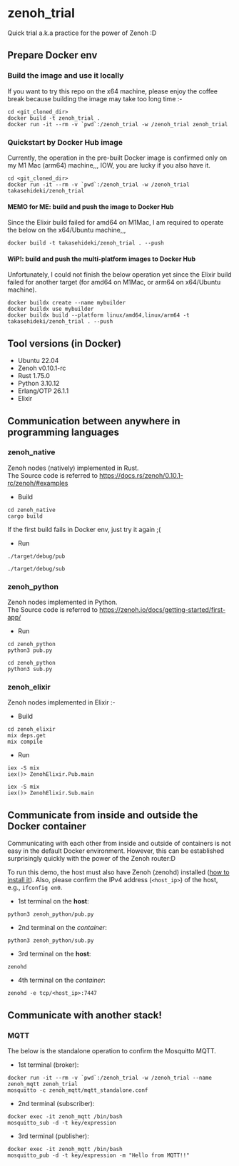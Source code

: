 # zenoh_trial

Quick trial a.k.a practice for the power of Zenoh :D

## Prepare Docker env

### Build the image and use it locally

If you want to try this repo on the x64 machine, please enjoy the coffee break because building the image may take too long time :-

```
cd <git_cloned_dir>
docker build -t zenoh_trial .
docker run -it --rm -v `pwd`:/zenoh_trial -w /zenoh_trial zenoh_trial
```

### Quickstart by Docker Hub image

Currently, the operation in the pre-built Docker image is confirmed only on my M1 Mac (arm64) machine,,,
IOW, you are lucky if you also have it.

```
cd <git_cloned_dir>
docker run -it --rm -v `pwd`:/zenoh_trial -w /zenoh_trial takasehideki/zenoh_trial
```

#### MEMO for ME: build and push the image to Docker Hub

Since the Elixir build failed for amd64 on M1Mac, I am required to operate the below on the x64/Ubuntu machine,,,

```
docker build -t takasehideki/zenoh_trial . --push
```

#### WiP!: build and push the multi-platform images to Docker Hub

Unfortunately, I could not finish the below operation yet since the Elixir build failed for another target (for amd64 on M1Mac, or arm64 on x64/Ubuntu machine).

```
docker buildx create --name mybuilder
docker buildx use mybuilder
docker buildx build --platform linux/amd64,linux/arm64 -t takasehideki/zenoh_trial . --push
```

## Tool versions (in Docker)

- Ubuntu 22.04
- Zenoh v0.10.1-rc
- Rust 1.75.0
- Python 3.10.12
- Erlang/OTP 26.1.1
- Elixir 

## Communication between anywhere in programming languages

### zenoh_native

Zenoh nodes (natively) implemented in Rust.  
The Source code is referred to https://docs.rs/zenoh/0.10.1-rc/zenoh/#examples

- Build
```
cd zenoh_native
cargo build
```

If the first build fails in Docker env, just try it again ;(

- Run
```
./target/debug/pub
```
```
./target/debug/sub
```

### zenoh_python

Zenoh nodes implemented in Python.  
The Source code is referred to https://zenoh.io/docs/getting-started/first-app/

- Run
```
cd zenoh_python
python3 pub.py
```
```
cd zenoh_python
python3 sub.py
```

### zenoh_elixir

Zenoh nodes implemented in Elixir :-

- Build
```
cd zenoh_elixir
mix deps.get
mix compile
```

- Run
```
iex -S mix
iex()> ZenohElixir.Pub.main
```
```
iex -S mix
iex()> ZenohElixir.Sub.main
```

## Communicate from inside and outside the Docker container

Communicating with each other from inside and outside of containers is not easy in the default Docker environment.
However, this can be established surprisingly quickly with the power of the Zenoh router:D

To run this demo, the host must also have Zenoh (zenohd) installed ([how to install it](https://github.com/eclipse-zenoh/zenoh?tab=readme-ov-file#how-to-install-it)).
Also, please confirm the IPv4 address (`<host_ip>`) of the host, e.g., `ifconfig en0`.

- 1st terminal on the **host**:
```
python3 zenoh_python/pub.py
```
- 2nd terminal on the _container_:
```
python3 zenoh_python/sub.py
```
- 3rd terminal on the **host**:
```
zenohd
```
- 4th terminal on the _container_:
```
zenohd -e tcp/<host_ip>:7447
```

## Communicate with another stack!

### MQTT

The below is the standalone operation to confirm the Mosquitto MQTT.

- 1st terminal (broker):
```
docker run -it --rm -v `pwd`:/zenoh_trial -w /zenoh_trial --name zenoh_mqtt zenoh_trial
mosquitto -c zenoh_mqtt/mqtt_standalone.conf
```
- 2nd terminal (subscriber):
```
docker exec -it zenoh_mqtt /bin/bash
mosquitto_sub -d -t key/expression
```
- 3rd terminal (publisher):
```
docker exec -it zenoh_mqtt /bin/bash
mosquitto_pub -d -t key/expression -m "Hello from MQTT!!"
```

